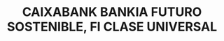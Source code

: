 ---
layout: fund
title: CAIXABANK BANKIA  FUTURO SOSTENIBLE, FI CLASE UNIVERSAL
isin: ES0113385001
---